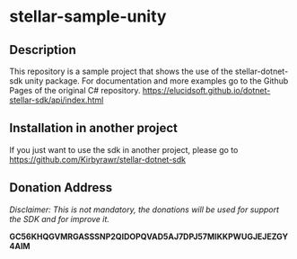 # stellar-sample-unity

## Description

This repository is a sample project that shows the use of the stellar-dotnet-sdk unity package.
For documentation and more examples go to the Github Pages of the original C# repository.
https://elucidsoft.github.io/dotnet-stellar-sdk/api/index.html

## Installation in another project
If you just want to use the sdk in another project, please go to https://github.com/Kirbyrawr/stellar-dotnet-sdk

## Donation Address

_Disclaimer: This is not mandatory, the donations will be used for support the SDK and for improve it._

**GC56KHQGVMRGASSSNP2QIDOPQVAD5AJ7DPJ57MIKKPWUGJEJEZGY4AIM**
